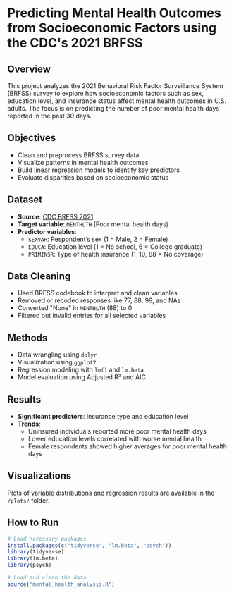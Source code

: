 # Predicting Mental Health Outcomes from Socioeconomic Factors using the CDC's 2021 BRFSS

## Overview
This project analyzes the 2021 Behavioral Risk Factor Surveillance System (BRFSS) survey to explore how socioeconomic factors such as sex, education level, and insurance status affect mental health outcomes in U.S. adults. The focus is on predicting the number of poor mental health days reported in the past 30 days.

## Objectives
- Clean and preprocess BRFSS survey data
- Visualize patterns in mental health outcomes
- Build linear regression models to identify key predictors
- Evaluate disparities based on socioeconomic status

## Dataset
- **Source**: [CDC BRFSS 2021](https://www.cdc.gov/brfss/)
- **Target variable**: `MENTHLTH` (Poor mental health days)
- **Predictor variables**:
  - `SEXVAR`: Respondent’s sex (1 = Male, 2 = Female)
  - `EDUCA`: Education level (1 = No school, 6 = College graduate)
  - `PRIMINSR`: Type of health insurance (1–10, 88 = No coverage)

## Data Cleaning
- Used BRFSS codebook to interpret and clean variables
- Removed or recoded responses like 77, 88, 99, and NAs
- Converted "None" in `MENTHLTH` (88) to 0
- Filtered out invalid entries for all selected variables

## Methods
- Data wrangling using `dplyr`
- Visualization using `ggplot2`
- Regression modeling with `lm()` and `lm.beta`
- Model evaluation using Adjusted R² and AIC

## Results
- **Significant predictors**: Insurance type and education level
- **Trends**:
  - Uninsured individuals reported more poor mental health days
  - Lower education levels correlated with worse mental health
  - Female respondents showed higher averages for poor mental health days

## Visualizations
Plots of variable distributions and regression results are available in the `/plots/` folder.

## How to Run
```r
# Load necessary packages
install.packages(c("tidyverse", "lm.beta", "psych"))
library(tidyverse)
library(lm.beta)
library(psych)

# Load and clean the data
source("mental_health_analysis.R")
